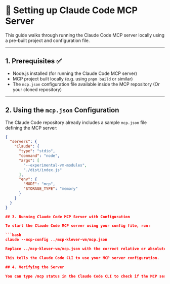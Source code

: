# 🚀 Setting up Claude Code MCP Server

This guide walks through running the Claude Code MCP server locally using a pre-built project and configuration file.

---

## 1. Prerequisites ✅

- Node.js installed (for running the Claude Code MCP server)
- MCP project built locally (e.g. using `pnpm build` or similar)
- The `mcp.json` configuration file available inside the MCP repository (Or your cloned repository)

---

## 2. Using the `mcp.json` Configuration

The Claude Code repository already includes a sample `mcp.json` file defining the MCP server:

```json
{
  "servers": {
    "Claude": {
      "type": "stdio",
      "command": "node",
      "args": [
        "--experimental-vm-modules",
        "./dist/index.js"
      ],
      "env": {
        "MODE": "mcp",
        "STORAGE_TYPE": "memory"
      }
    }
  }
}

## 3. Running Claude Code MCP Server with Configuration

To start the Claude Code MCP server using your config file, run:

```bash
claude --mcp-config ../mcp-klever-vm/mcp.json

Replace ../mcp-klever-vm/mcp.json with the correct relative or absolute path to your mcp.json file.

This tells the Claude Code CLI to use your MCP server configuration.

## 4. Verifying the Server

You can type /mcp status in the Claude Code CLI to check if the MCP server is running correctly.
